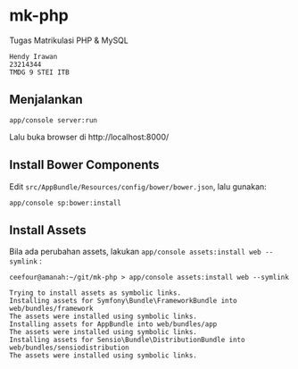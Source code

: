 # mk-php
Tugas Matrikulasi PHP &amp; MySQL

    Hendy Irawan
    23214344
    TMDG 9 STEI ITB

## Menjalankan

    app/console server:run

Lalu buka browser di http://localhost:8000/

## Install Bower Components

Edit `src/AppBundle/Resources/config/bower/bower.json`, lalu gunakan:

    app/console sp:bower:install

## Install Assets

Bila ada perubahan assets, lakukan `app/console assets:install web --symlink` :

    ceefour@amanah:~/git/mk-php > app/console assets:install web --symlink

    Trying to install assets as symbolic links.
    Installing assets for Symfony\Bundle\FrameworkBundle into web/bundles/framework
    The assets were installed using symbolic links.
    Installing assets for AppBundle into web/bundles/app
    The assets were installed using symbolic links.
    Installing assets for Sensio\Bundle\DistributionBundle into web/bundles/sensiodistribution
    The assets were installed using symbolic links.
